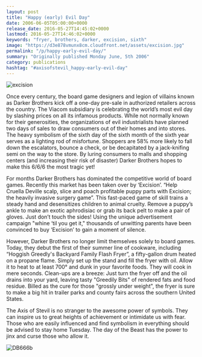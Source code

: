 ```yaml
---
layout: post
title: "Happy (early) Evil Day"
date: 2006-06-05T05:00:00+0000
release_date: 2016-05-27T14:45:02+0000
lastmod: 2016-05-27T14:46:02+0000
keywords: "fryer, brothers, darker, excision, sixth"
image: "https://d3e878vmunx8cm.cloudfront.net/assets/excision.jpg"
permalink: "/p/happy-early-evil-day/"
summary: "Originally published Monday June, 5th 2006"
category: publications
hashtag: "#axisofstevil_happy-early-evil-day"
---
```


[Id_1]: https://d3e878vmunx8cm.cloudfront.net/assets/excision.jpg "excision"[Id_2]: https://d3e878vmunx8cm.cloudfront.net/assets/DB666b.jpg "DB666b"
![excision][Id_1]

Once every century, the board game designers and legion of villains known as Darker Brothers kick off a one-day pre-sale in authorized retailers across the country. The Viacom subsidiary is celebrating the world’s most evil day by slashing prices on all its infamous products. While not normally known for their generosities, the organizations of evil industrialists have planned two days of sales to draw consumers out of their homes and into stores. The heavy symbolism of the sixth day of the sixth month of the sixth year serves as a lighting rod of misfortune. Shoppers are 58% more likely to fall down the escalators, bounce a check, or be decapitated by a jack-knifing semi on the way to the store. By luring consumers to malls and shopping centers (and increasing their risk of disaster) Darker Brothers hopes to make this 6/6/6 the most tragic yet!

For months Darker Brothers has dominated the competitive world of board games. Recently this market has been taken over by ‘Excision’. “Help Cruella Deville scalp, slice and poach profitable puppy parts with Excision; the heavily invasive surgery game”. This fast-paced game of skill trains a steady hand and desensitizes children to animal cruelty. Remove a puppy’s ankle to make an exotic aphrodisiac or grab its back pelt to make a pair of gloves. Just don’t touch the sides! Using the unique advertisement campaign "whine ‘til you get it," thousands of unwitting parents have been convinced to buy ‘Excision’ to gain a moment of silence.

However, Darker Brothers no longer limit themselves solely to board games. Today, they debut the first of their summer line of cookware, including “Hoggish Greedly's Backyard Family Flash Fryer”, a fifty-gallon drum heated on a propane flame. Simply set up the stand and fill the fryer with oil. Allow it to heat to at least 700° and dunk in your favorite foods. They will cook in mere seconds. Clean-ups are a breeze: Just turn the fryer off and the oil drains into your yard, leaving tasty "Greedily Bits" of rendered fats and food residue. Billed as the cure for those "grossly under weight", the fryer is sure to make a big hit in trailer parks and county fairs across the southern United States. 

The Axis of Stevil is no stranger to the awesome power of symbols. They can inspire us to great heights of achievement or intimidate us with fear. Those who are easily influenced and find symbolism in everything should be advised to stay home Tuesday. The day of the Beast has the power to jinx and curse those who allow it.

![DB666b][Id_2]
